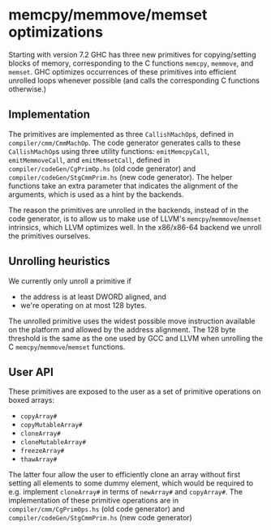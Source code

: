 # memcpy/memmove/memset optimizations


Starting with version 7.2 GHC has three new primitives for copying/setting blocks of memory, corresponding to the C functions `memcpy`, `memmove`, and `memset`. GHC optimizes occurrences of these primitives into efficient unrolled loops whenever possible (and calls the corresponding C functions otherwise.)

## Implementation


The primitives are implemented as three `CallishMachOp`s, defined in `compiler/cmm/CmmMachOp`. The code generator generates calls to these `CallishMachOp`s using three utility functions: `emitMemcpyCall`, `emitMemmoveCall`, and `emitMemsetCall`, defined in `compiler/codeGen/CgPrimOp.hs` (old code generator) and `compiler/codeGen/StgCmmPrim.hs` (new code generator). The helper functions take an extra parameter that indicates the alignment of the arguments, which is used as a hint by the backends.


The reason the primitives are unrolled in the backends, instead of in the code generator, is to allow us to make use of LLVM's `memcpy`/`memmove`/`memset` intrinsics, which LLVM  optimizes well. In the x86/x86-64 backend we unroll the primitives ourselves.

## Unrolling heuristics


We currently only unroll a primitive if

- the address is at least DWORD aligned, and
- we're operating on at most 128 bytes.


The unrolled primitive uses the widest possible move instruction available on the platform and allowed by the address alignment. The 128 byte threshold is the same as the one used by GCC and LLVM when unrolling the C `memcpy`/`memmove`/`memset` functions.

## User API


These primitives are exposed to the user as a set of primitive operations on boxed arrays:

- `copyArray#`
- `copyMutableArray#`
- `cloneArray#`
- `cloneMutableArray#`
- `freezeArray#`
- `thawArray#`


The latter four allow the user to efficiently clone an array without first setting all elements to some dummy element, which would be required to e.g. implement `cloneArray#` in terms of `newArray#` and `copyArray#`. The implementation of these primitive operations are in `compiler/cmm/CgPrimOps.hs` (old code generator) and `compiler/codeGen/StgCmmPrim.hs` (new code generator)
